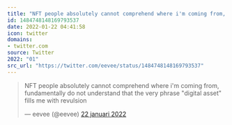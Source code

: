 ```yaml
---
title: "NFT people absolutely cannot comprehend where i'm coming from, fundamentally do not understand that ..."
id: 1484748148169793537
date: 2022-01-22 04:41:58
icon: twitter
domains:
- twitter.com
source: Twitter
2022: "01"
src_url: "https://twitter.com/eevee/status/1484748148169793537"
---
```

<blockquote class="twitter-tweet" data-lang="nl" data-dnt="true"><p lang="en" dir="ltr">NFT people absolutely cannot comprehend where i&#39;m coming from, fundamentally do not understand that the very phrase &quot;digital asset&quot; fills me with revulsion</p>&mdash; eevee (@eevee) <a href="https://twitter.com/eevee/status/1484748148169793537?ref_src=twsrc%5Etfw">22 januari 2022</a></blockquote>
<script async src="https://platform.twitter.com/widgets.js" charset="utf-8"></script>

